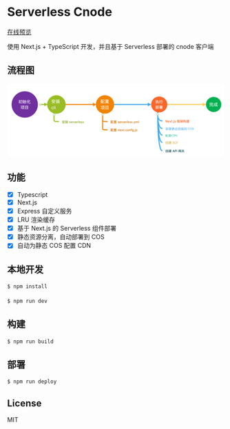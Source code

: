 # Serverless Cnode

[在线预览](https://cnode.yuga.chat)

使用 Next.js + TypeScript 开发，并且基于 Serverless 部署的 cnode 客户端

## 流程图

![Deploy Flow](./docs/ssr-deploy-flow.png)

## 功能

- [x] Typescript
- [x] Next.js
- [x] Express 自定义服务
- [x] LRU 渲染缓存
- [x] 基于 Next.js 的 Serverless 组件部署
- [x] 静态资源分离，自动部署到 COS
- [x] 自动为静态 COS 配置 CDN

## 本地开发

```bash
$ npm install

$ npm run dev
```

## 构建

```bash
$ npm run build
```

## 部署

```bash
$ npm run deploy
```

## License

MIT

